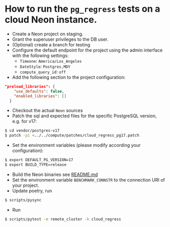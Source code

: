 # How to run the `pg_regress` tests on a cloud Neon instance.

* Create a Neon project on staging.
* Grant the superuser privileges to the DB user.
* (Optional) create a branch for testing
* Configure the default endpoint for the project using the admin interface with the following settings:
  * `Timeone`: `America/Los_Angeles`
  * `DateStyle`: `Postgres,MDY`
  * `compute_query_id`: `off`
* Add the following section to the project configuration:
```json
"preload_libraries": {
    "use_defaults": false,
    "enabled_libraries": []
  }
```
* Checkout the actual `Neon` sources
* Patch the sql and expected files for the specific PostgreSQL version, e.g. for v17:
```bash
$ cd vendor/postgres-v17
$ patch -p1 <../../compute/patches/cloud_regress_pg17.patch
```
* Set the environment variables (please modify according your configuration):
```bash
$ export DEFAULT_PG_VERSION=17
$ export BUILD_TYPE=release
```
* Build the Neon binaries see [README.md](../../README.md)
* Set the environment variable `BENCHMARK_CONNSTR` to the connection URI of your project.
* Update poetry, run
```bash
$ scripts/pysync
```
* Run 
```bash
$ scripts/pytest -m remote_cluster -k cloud_regress
```
